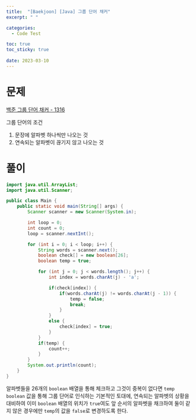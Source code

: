 ```yaml
---
title:  "[Baekjoon] [Java] 그룹 단어 채커"
excerpt: " "

categories:
  - Code Test

toc: true
toc_sticky: true
 
date: 2023-03-10
---
```


# 문제

[백준 그룹 단어 채커 - 1316](https://www.acmicpc.net/problem/1316)

그룹 단어의 조건 

1. 문장에 알파벳 하나씩만 나오는 것
2. 연속되는 알파벳이 끊기지 않고 나오는 것

# 풀이
```java
import java.util.ArrayList;
import java.util.Scanner;

public class Main {
    public static void main(String[] args) {
        Scanner scanner = new Scanner(System.in);

        int loop = 0;
        int count = 0;
        loop = scanner.nextInt();

        for (int i = 0; i < loop; i++) {
            String words = scanner.next();
            boolean check[] = new boolean[26];
            boolean temp = true;

            for (int j = 0; j < words.length(); j++) {
                int index = words.charAt(j) - 'a';

                if(check[index]) {
                    if(words.charAt(j) != words.charAt(j - 1)) {
                        temp = false;
                        break;
                    }
                }
                else {
                    check[index] = true;
                }
            }
            if(temp) {
                count++;
            }
        }
        System.out.println(count);
    }
}
```

알파벳들을 26개의 `boolean` 배열을 통해 체크하고 그것이 중복이 없다면 `temp` `boolean` 값을 통해 그룹 단어로 인식하는 기본적인 토대에, 연속되는 알파벳의 상황을 대비하여 이미 `boolean` 배열의 위치가 `true`여도 앞 순서의 알파벳을 채크하여 둘이 같지 않은 경우에만 `temp`의 값을 `false`로 변경하도록 한다.